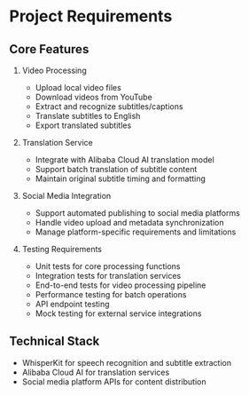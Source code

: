 # Project Requirements

## Core Features

1. Video Processing
   - Upload local video files
   - Download videos from YouTube
   - Extract and recognize subtitles/captions
   - Translate subtitles to English
   - Export translated subtitles

2. Translation Service
   - Integrate with Alibaba Cloud AI translation model
   - Support batch translation of subtitle content
   - Maintain original subtitle timing and formatting

3. Social Media Integration
   - Support automated publishing to social media platforms
   - Handle video upload and metadata synchronization
   - Manage platform-specific requirements and limitations

4. Testing Requirements
   - Unit tests for core processing functions
   - Integration tests for translation services
   - End-to-end tests for video processing pipeline
   - Performance testing for batch operations
   - API endpoint testing
   - Mock testing for external service integrations


## Technical Stack

- WhisperKit for speech recognition and subtitle extraction
- Alibaba Cloud AI for translation services
- Social media platform APIs for content distribution
 
